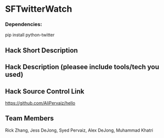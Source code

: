 # SFTwitterWatch

### Dependencies:
  pip install python-twitter

## Hack Short Description

## Hack Description (pleasee include tools/tech you used)


## Hack Source Control Link
https://github.com/AliPervaiz/hello

## Team Members
Rick Zhang, Jess DeJong, Syed Pervaiz, Alex DeJong, Muhammad Khatri
